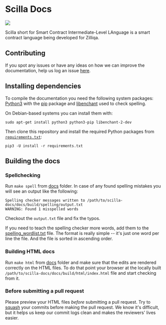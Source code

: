# Scilla Docs

![](https://github.com/Zilliqa/scilla-docs/workflows/build/badge.svg)

Scilla short for Smart Contract Intermediate-Level LAnguage is a smart contract
language being developed for Zilliqa.

## Contributing

If you spot any issues or have any ideas on how we can improve the
documentation, help us log an issue
[here](https://github.com/Zilliqa/scilla-docs/issues).

## Installing dependencies

To compile the documentation you need the following system packages:
[Python3](https://www.python.org/downloads/) with the
[pip](https://pypi.org/project/pip/) package and
[libenchant](https://www.abisource.com/projects/enchant/) used to check
spelling.

On Debian-based systems you can install them with:
```
sudo apt-get install python3 python3-pip libenchant-2-dev
```

Then clone this repository and install the required Python packages from
[`requirements.txt`](https://github.com/Zilliqa/scilla-docs/blob/master/requirements.txt):
```
pip3 -U install -r requirements.txt
```

## Building the docs

### Spellchecking

Run `make spell` from [docs](./docs/) folder. In case of any found spelling
mistakes you will see an output like the following:
```
Spelling checker messages written to /path/to/scilla-docs/docs/build/spelling/output.txt
WARNING: Found 1 misspelled words
```
Checkout the `output.txt` file and fix the typos.

If you need to teach the spelling checker more words, add them to the
[spelling_wordlist.txt](./docs/source/spelling_wordlist.txt) file. The format is
really simple -- it's just one word per line the file. And the file is sorted in
ascending order.

### Building HTML docs

Run `make html` from [docs](./docs/) folder and make sure that the edits are
rendered correctly on the HTML files. To do that point your browser at the
locally built `/path/to/scilla-docs/docs/build/html/index.html` file and start
checking from it.

### Before submitting a pull request

Please preview your HTML files _before_ submitting a pull request. Try to
[squash](https://blog.github.com/2016-04-01-squash-your-commits/) your commits
before making the pull request. We know it's difficult, but it helps us keep our
commit logs clean and makes the reviewers' lives easier.

